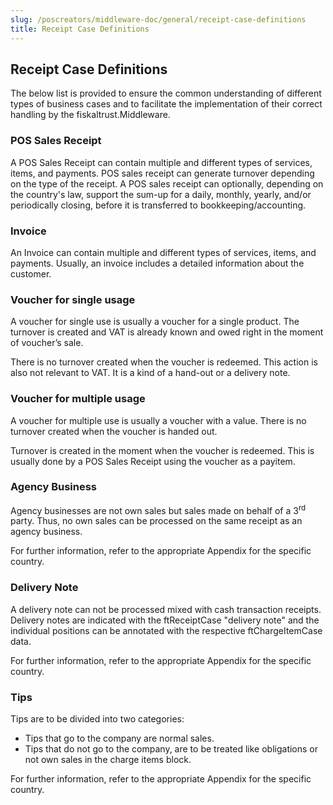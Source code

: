 ```yaml
---
slug: /poscreators/middleware-doc/general/receipt-case-definitions
title: Receipt Case Definitions
---
```


## Receipt Case Definitions

The below list is provided to ensure the common understanding of different types of business cases and to facilitate the implementation of their correct handling by the fiskaltrust.Middleware.

### POS Sales Receipt

A POS Sales Receipt can contain multiple and different types of services, items, and payments. POS sales receipt can generate turnover depending on the type of the receipt. A POS sales receipt can optionally, depending on the country's law, support the sum-up for a daily, monthly, yearly, and/or periodically closing, before it is transferred to bookkeeping/accounting.

### Invoice

An Invoice can contain multiple and different types of services, items, and payments. Usually, an invoice includes a detailed information about the customer.

### Voucher for single usage

A voucher for single use is usually a voucher for a single product. The turnover is created and VAT is already known and owed right in the moment of voucher’s sale.

There is no turnover created when the voucher is redeemed. This action is also not relevant to VAT. It is a kind of a hand-out or a delivery note.

### Voucher for multiple usage

A voucher for multiple use is usually a voucher with a value. There is no turnover created when the voucher is handed out.

Turnover is created in the moment when the voucher is redeemed. This is usually done by a POS Sales Receipt using the voucher as a payitem.

### Agency Business

Agency businesses are not own sales but sales made on behalf of a 3<sup>rd</sup> party. Thus, no own sales can be processed on the same receipt as an agency business.

For further information, refer to the appropriate Appendix for the specific country.

### Delivery Note

A delivery note can not be processed mixed with cash transaction receipts. Delivery notes are indicated with the ftReceiptCase "delivery note" and the individual positions can be annotated with the respective ftChargeItemCase data.

For further information, refer to the appropriate Appendix for the specific country.

### Tips

Tips are to be divided into two categories:

  - Tips that go to the company are normal sales.
  - Tips that do not go to the company, are to be treated like obligations or not own sales in the charge items block.

For further information, refer to the appropriate Appendix for the specific country.
